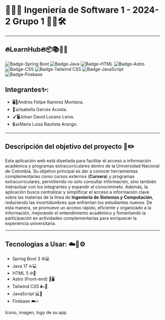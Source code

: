 # 👩‍💻🔧 Ingeniería de Software 1 - 2024-2 Grupo 1 👨‍💻🛠️

---

## 🔥LearnHub🔥📦📚👩‍💻

![Badge-Spring Boot](https://img.shields.io/badge/Spring%20Boot-6DB33F?style=for-the-badge&logo=spring-boot&logoColor=white)
![Badge-Java](https://img.shields.io/badge/Java-007396?style=for-the-badge&logo=java&logoColor=white)
![Badge-HTML](https://img.shields.io/badge/HTML5-E34F26?style=for-the-badge&logo=html5&logoColor=white)
![Badge-Astro](https://img.shields.io/badge/Astro-FF5D01?style=for-the-badge&logo=astro&logoColor=white)
![Badge-CSS](https://img.shields.io/badge/CSS3-1572B6?style=for-the-badge&logo=css3&logoColor=white)
![Badge-Tailwind CSS](https://img.shields.io/badge/Tailwind%20CSS-06B6D4?style=for-the-badge&logo=tailwindcss&logoColor=white)
![Badge-JavaScript](https://img.shields.io/badge/JavaScript-F7DF1E?style=for-the-badge&logo=javascript&logoColor=black)
![Badge-Firebase](https://img.shields.io/badge/Firebase-FFCA28?style=for-the-badge&logo=firebase&logoColor=black)

## Integrantes✨:

- 🖥️🚀Andres Felipe Ramirez Montana.
- 🎨📊Isabella Garces Acosta.
- 🖌️🖥️Johan David Lozano Leiva.
- 🔒📊Maria Luisa Bautista Arango.

---

## Descripción del objetivo del proyecto 📄✏️
Esta aplicación web está diseñada para facilitar el acceso a información académica y programas extracurriculares dentro de la Universidad Nacional de Colombia. Su objetivo principal es dar a conocer herramientas complementarias como cursos externos (**Cursera**) y programas extracurriculares, permitiendo no solo consultar información, sino también interactuar con los integrantes y expandir el conocimineto. Además, la aplicación busca centralizar y simplificar el acceso a información clave sobre las materias de la línea de **Ingeniería de Sistemas y Computación**, reduciendo las incertidumbres que enfrentan los estudiantes nuevos. De esta manera, se promueve un acceso rápido, eficiente y organizado a la información, mejorando el entendimiento académico y fomentando la participación en actividades complementarias para enriquecer la experiencia universitaria.

--- 

## Tecnologias a Usar: ☁️🚀⚙️
- Spring Boot 3 ⚙️💻
- Java 17 ☕️💻
- HTML 5 🌐📝
- Astro (Front-end) 🌟🖥️
- Tailwind CSS 🌬️🎨
- JavaScript 💻🔧
- Firebase ☁️🔥

Icono, imagen, logo de su app
